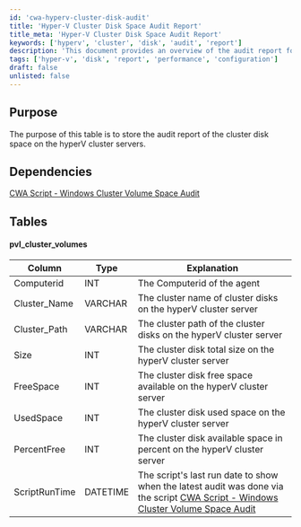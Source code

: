 ```yaml
---
id: 'cwa-hyperv-cluster-disk-audit'
title: 'Hyper-V Cluster Disk Space Audit Report'
title_meta: 'Hyper-V Cluster Disk Space Audit Report'
keywords: ['hyperv', 'cluster', 'disk', 'audit', 'report']
description: 'This document provides an overview of the audit report for disk space on Hyper-V cluster servers, including details on cluster volumes and their respective sizes, free space, and usage statistics.'
tags: ['hyper-v', 'disk', 'report', 'performance', 'configuration']
draft: false
unlisted: false
---
```

## Purpose

The purpose of this table is to store the audit report of the cluster disk space on the hyperV cluster servers.

## Dependencies

[CWA Script - Windows Cluster Volume Space Audit](https://proval.itglue.com/DOC-5078775-15952791)

## Tables

#### pvl_cluster_volumes

| Column        | Type     | Explanation                                                                                     |
|---------------|----------|-------------------------------------------------------------------------------------------------|
| Computerid    | INT      | The Computerid of the agent                                                                     |
| Cluster_Name  | VARCHAR  | The cluster name of cluster disks on the hyperV cluster server                                  |
| Cluster_Path  | VARCHAR  | The cluster path of the cluster disks on the hyperV cluster server                              |
| Size          | INT      | The cluster disk total size on the hyperV cluster server                                        |
| FreeSpace     | INT      | The cluster disk free space available on the hyperV cluster server                              |
| UsedSpace     | INT      | The cluster disk used space on the hyperV cluster server                                        |
| PercentFree   | INT      | The cluster disk available space in percent on the hyperV cluster server                        |
| ScriptRunTime | DATETIME | The script's last run date to show when the latest audit was done via the script [CWA Script - Windows Cluster Volume Space Audit](https://proval.itglue.com/DOC-5078775-15952791) |


